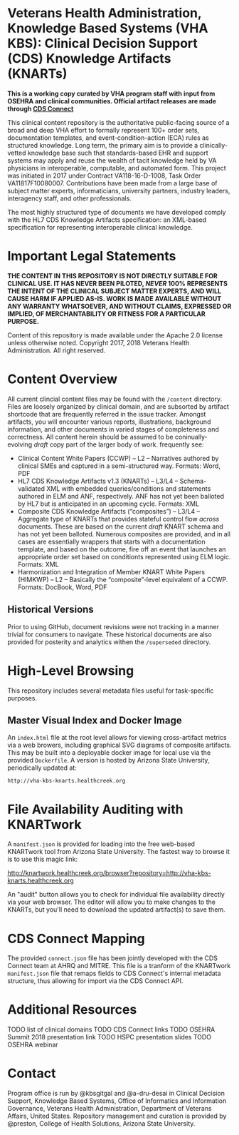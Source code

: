 # Veterans Health Administration, Knowledge Based Systems (VHA KBS): Clinical Decision Support (CDS) Knowledge Artifacts (KNARTs)

**This is a working copy curated by VHA program staff with input from OSEHRA and clinical communities. Official artifact releases are made through [CDS Connect](https://cds.ahrq.gov/cdsconnect/explore)**

This clinical content repository is the authoritative public-facing source of a broad and deep VHA effort to formally represent 100+ order sets, documentation templates, and event-condition-action (ECA) rules as structured knowledge. Long term, the primary aim is to provide a clinically-vetted knowledge base such that standards-based EHR and support systems may apply and reuse the wealth of tacit knowledge held by VA physicians in interoperable, computable, and automated form. This project was initiated in 2017 under Contract VA118-16-D-1008, Task Order VA11817F10080007. Contributions have been made from a large base of subject matter experts, informaticians, university partners, industry leaders, interagency staff, and other professionals.

The most highly structured type of documents we have developed comply with the HL7 CDS Knowledge Artifacts specification: an XML-based specification for representing interoperable clinical knowledge.


# Important Legal Statements

**THE CONTENT IN THIS REPOSITORY IS NOT DIRECTLY SUITABLE FOR CLINICAL USE. IT HAS NEVER BEEN PILOTED, _NEVER_ 100% REPRESENTS THE INTENT OF THE CLINICAL SUBJECT MATTER EXPERTS, AND WILL CAUSE HARM IF APPLIED AS-IS. WORK IS MADE AVAILABLE WITHOUT ANY WARRANTY WHATSOEVER, AND WITHOUT CLAIMS, EXPRESSED OR IMPLIED, OF MERCHANTABILITY OR FITNESS FOR A PARTICULAR PURPOSE.**

Content of this repository is made available under the Apache 2.0 license unless otherwise noted. Copyright 2017, 2018 Veterans Health Administration. All right reserved.


# Content Overview 

All current clincial content files may be found with the `/content` directory. Files are loosely organized by clinical domain, and are subsorted by artifact shortcode that are frequently referred in the issue tracker. Amongst artifacts, you will encounter various reports, illustrations, background information, and other documents in varied stages of completeness and correctness. All content herein should be assumed to be coninually-evolving _draft_ copy part of the larger body of work. 
frequently see:
 
 * Clinical Content White Papers (CCWP) – L2 – Narratives authored by clinical SMEs and captured in a semi-structured way. Formats: Word, PDF
 * HL7 CDS Knowledge Artifacts v1.3 (KNARTs) – L3/L4 – Schema-validated XML with embedded queries/conditions and statements authored in ELM and ANF, respectively. ANF has not yet been balloted by HL7 but is anticipated in an upcoming cycle. Formats: XML
 * Composite CDS Knowledge Artifacts (“composites”) – L3/L4 – Aggregate type of KNARTs that provides stateful control flow *across* documents. These are based on the current *draft* KNART schema and has not yet been balloted. Numerous composites are provided, and in all cases are essentially wrappers that starts with a documentation template, and based on the outcome, fire off an event that launches an appropriate order set based on conditionts represented using ELM logic. Formats: XML
 * Harmonization and Integration of Member KNART White Papers (HIMKWP) – L2 – Basically the “composite”-level equivalent of a CCWP. Formats: DocBook, Word, PDF

## Historical Versions

Prior to using GitHub, document revisions were not tracking in a manner trivial for consumers to navigate. These historical documents are also provided for posterity and analytics withen the `/superseded` directory.

# High-Level Browsing
This repository includes several metadata files useful for task-specific purposes.

## Master Visual Index and Docker Image
An `index.html` file at the root level allows for viewing cross-artifact metrics via a web browers, including graphical SVG diagrams of composite artifacts. This may be built into a deployable docker image for local use via the provided `Dockerfile`. A version is hosted by Arizona State University, periodically updated at:

	http://vha-kbs-knarts.healthcreek.org
	

# File Availability Auditing with KNARTwork

A `manifest.json` is provided for loading into the free web-based KNARTwork tool from Arizona State University. The fastest way to browse it is to use this magic link:

http://knartwork.healthcreek.org/browser?repository=http://vha-kbs-knarts.healthcreek.org

An "audit" button allows you to check for individual file availability directly via your web browser. The editor will allow you to make changes to the KNARTs, but you'll need to download the updated artifact(s) to save them. 

# CDS Connect Mapping
The provided `connect.json` file has been jointly developed with the CDS Connect team at AHRQ and MITRE. This file is a tranform of the KNARTwork `manifest.json` file that remaps fields to CDS Connect's internal metadata structure, thus allowing for import via the CDS Connect API. 

# Additional Resources

TODO list of clinical domains
TODO CDS Connect links
TODO OSEHRA Summit 2018 presentation link
TODO HSPC presentation slides
TODO OSEHRA webinar

# Contact

Program office is run by @kbsgitgal and @a-dru-desai in Clinical Decision Support, Knowledge Based Systems, Office of Informatics and Information Governance, Veterans Health Administration, Department of Veterans Affairs, United States. Repository management and curation is provided by @preston, College of Health Solutions, Arizona State University.

